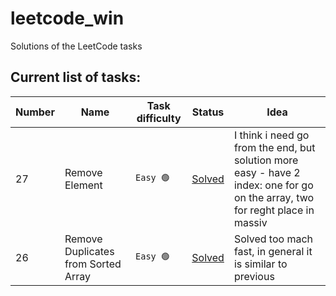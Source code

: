 # leetcode_win
Solutions of the LeetCode tasks

## Current list of tasks:


| Number        | Name          | Task difficulty    | Status        | Idea        |
| ------------- | ------------- | ------------- | ------------- |------------- |
| 27            | Remove Element | ```Easy 🟢``` |[Solved]([solutions/Task_35.ipynb](https://leetcode.com/problems/remove-element/description/))| I think i need go from the end, but solution more easy - have 2 index: one for go on the array, two for reght place in massiv |
| 26            | Remove Duplicates from Sorted Array | ```Easy 🟢``` |[Solved](https://leetcode.com/problems/remove-duplicates-from-sorted-array/description/)| Solved too mach fast, in general it is similar to previous |

